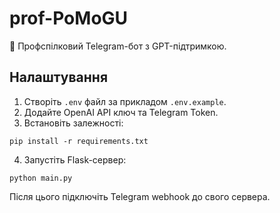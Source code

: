 # prof-PoMoGU

🤖 Профспілковий Telegram-бот з GPT-підтримкою.

## Налаштування

1. Створіть `.env` файл за прикладом `.env.example`.
2. Додайте OpenAI API ключ та Telegram Token.
3. Встановіть залежності:
```
pip install -r requirements.txt
```
4. Запустіть Flask-сервер:
```
python main.py
```

Після цього підключіть Telegram webhook до свого сервера.